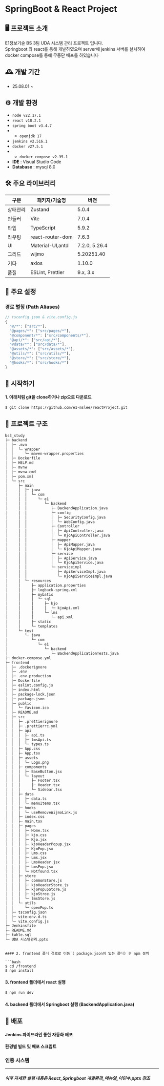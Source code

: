 # SpringBoot & React Project

## 🖥️ 프로젝트 소개
E1정보기술 BS 3팀 UDA 시스템 관리 프로젝트 입니다. 
<br>
Springboot 와 react를 통해 개발하였으며 server에 jenkins 서버를 설치하여 docker compose를 통해 무중단 배포를 하였습니다
<br>

## 🕰️ 개발 기간
* 25.08.01 ~ 

## ⚙️ 개발 환경
- `node v22.17.1`
- `react v18.2.1`
- `spring boot v3.4.7`
- - `openjdk 17`
- `jenkins v2.516.1`
- `docker v27.5.1`
- - `docker compose v2.35.1`
- **IDE** : Visual Studio Code
- **Database** : mysql 8.0

## 🛠️ 주요 라이브러리

| 구분       | 패키지/기술명                | 버전        |
| ---------- | --------------------------- | ----------- |
| 상태관리   | Zustand                     | 5.0.4       |
| 번들러     | Vite                        | 7.0.4      |
| 타입       | TypeScript                  | 5.9.2       |
| 라우팅     | react-router-dom            | 7.6.3       |
| UI         | Material-UI,antd            | 7.2.0, 5.26.4     |
| 그리드      | wijmo                      | 5.20251.40    |
| 기타       | axios                        | 1.10.0       |
| 품질       | ESLint, Prettier            | 9.x, 3.x    |

## 🔧 주요 설정
### 경로 별칭 (Path Aliases)

```typescript
// tsconfig.json & vite.config.js
{
  "@/*": ["src/*"],
  "@pages/*": ["src/pages/*"],
  "@component/*": ["src/components/*"],
  "@api/*": ["src/api/*"],
  "@data/*": ["src/data/*"],
  "@assets/*": ["src/assets/*"],
  "@utils/*": ["src/utils/*"],
  "@store/*": ["src/store/*"],
  "@hooks/*": ["src/hooks/*"]
}
```

## 📌 시작하기

#### 1. 아래처럼 git을 clone하거나 zip으로 다운로드
```bash
$ git clone https://github.com/e1-mslee/reactProject.git
```

## 📁 프로젝트 구조
```sh
bs3_study
├─ backend
│  ├─ .mvn
│  │  └─ wrapper
│  │     └─ maven-wrapper.properties
│  ├─ Dockerfile
│  ├─ HELP.md
│  ├─ mvnw
│  ├─ mvnw.cmd
│  ├─ pom.xml
│  └─ src
│     ├─ main
│     │  ├─ java
│     │  │  └─ com
│     │  │     └─ e1
│     │  │        └─ backend
│     │  │           ├─ BackendApplication.java
│     │  │           ├─ config
│     │  │           │  ├─ SecurityConfig.java
│     │  │           │  └─ WebConfig.java
│     │  │           ├─ Controller
│     │  │           │  ├─ ApiController.java
│     │  │           │  └─ KjoApiController.java
│     │  │           ├─ mapper
│     │  │           │  ├─ ApiMapper.java
│     │  │           │  └─ KjoApiMapper.java
│     │  │           ├─ service
│     │  │           │  ├─ ApiService.java
│     │  │           │  └─ KjoApiService.java
│     │  │           └─ serviceimpl
│     │  │              ├─ ApiServiceImpl.java
│     │  │              └─ KjoApiServiceImpl.java
│     │  └─ resources
│     │     ├─ application.properties
│     │     ├─ logback-spring.xml
│     │     ├─ mybatis
│     │     │  └─ sql
│     │     │     ├─ kjo
│     │     │     │  └─ kjoApi.xml
│     │     │     └─ lms
│     │     │        └─ api.xml
│     │     ├─ static
│     │     └─ templates
│     └─ test
│        └─ java
│           └─ com
│              └─ e1
│                 └─ backend
│                    └─ BackendApplicationTests.java
├─ docker-compose.yml
├─ frontend
│  ├─ .dockerignore
│  ├─ .env
│  ├─ .env.production
│  ├─ Dockerfile
│  ├─ eslint.config.js
│  ├─ index.html
│  ├─ package-lock.json
│  ├─ package.json
│  ├─ public
│  │  └─ favicon.ico
│  ├─ README.md
│  ├─ src
│  │  ├─ .prettierignore
│  │  ├─ .prettierrc.yml
│  │  ├─ api
│  │  │  ├─ api.ts
│  │  │  ├─ lmsApi.ts
│  │  │  └─ types.ts
│  │  ├─ App.css
│  │  ├─ App.tsx
│  │  ├─ assets
│  │  │  └─ Logo.png
│  │  ├─ components
│  │  │  ├─ BaseButton.jsx
│  │  │  └─ layout
│  │  │     ├─ Footer.tsx
│  │  │     ├─ Header.tsx
│  │  │     └─ Sidebar.tsx
│  │  ├─ data
│  │  │  ├─ data.ts
│  │  │  └─ menuItems.tsx
│  │  ├─ hooks
│  │  │  └─ useRemoveWijmoLink.js
│  │  ├─ index.css
│  │  ├─ main.tsx
│  │  ├─ pages
│  │  │  ├─ Home.tsx
│  │  │  ├─ kjo.css
│  │  │  ├─ Kjo.jsx
│  │  │  ├─ kjoHeaderPopup.jsx
│  │  │  ├─ KjoPop.jsx
│  │  │  ├─ Lms.css
│  │  │  ├─ Lms.jsx
│  │  │  ├─ LmsHeader.jsx
│  │  │  ├─ LmsPop.jsx
│  │  │  └─ Notfound.tsx
│  │  ├─ store
│  │  │  ├─ commonStore.js
│  │  │  ├─ kjoHeaderStore.js
│  │  │  ├─ kjoPopupStore.js
│  │  │  ├─ kjoStroe.js
│  │  │  └─ lmsStore.js
│  │  └─ utils
│  │     └─ openPop.ts
│  ├─ tsconfig.json
│  ├─ vite-env.d.ts
│  └─ vite.config.js
├─ Jenkinsfile
├─ README.md
├─ table.sql
└─ UDA 시스템관리.pptx

```

```

#### 2. frontend 폴더 경로로 이동 ( package.json이 있는 폴더) 후 npm 설치

```bash
$ cd /frontend
$ npm install
```

#### 3. frontend 폴더에서 react 실행
```bash
$ npm run dev
```
#### 4. backend 폴더에서 Springboot 실행 (BackendApplication.java)

## 🚀 배포
#### Jenkins 파이프라인 통한 자동화 배포
#### 환경별 빌드 및 배포 스크립트


### 인증 시스템

---

##### 이후 자세한 실행 내용은 React_Springboot 개발환경_메뉴얼_이민수.pptx 참조
